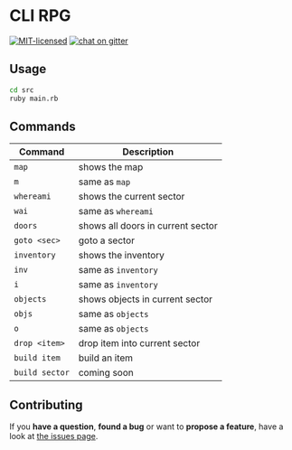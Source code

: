# CLI RPG

[![MIT-licensed](https://img.shields.io/github/license/pepebecker/cli-rpg.svg)](https://opensource.org/licenses/MIT)
[![chat on gitter](https://badges.gitter.im/pepebecker.svg)](https://gitter.im/pepebecker)

## Usage

```bash
cd src
ruby main.rb
```

## Commands

Command        | Description
---------------|-----------------------------------
`map`          | shows the map
`m`            | same as `map`
`whereami`     | shows the current sector
`wai`          | same as `whereami`
`doors`        | shows all doors in current sector
`goto <sec>`   | goto a sector
`inventory`    | shows the inventory
`inv`          | same as `inventory`
`i`            | same as `inventory`
`objects`      | shows objects in current sector
`objs`         | same as `objects`
`o`            | same as `objects`
`drop <item>`  | drop item into current sector
`build item `  | build an item
`build sector` | coming soon

## Contributing

If you **have a question**, **found a bug** or want to **propose a feature**, have a look at [the issues page](https://github.com/pepebecker/cli-rpg/issues).
